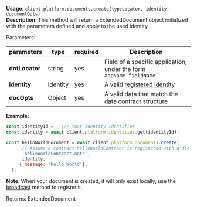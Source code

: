 **Usage**: `client.platform.documents.create(typeLocator, identity, documentOpts)`  
**Description**: This method will return a ExtendedDocument object initialized with the parameters defined and apply to the used identity. 

Parameters: 

| parameters     | type     | required | Description                                                                                     |
| -------------- | -------- | -------- | ----------------------------------------------------------------------------------------------- |
| **dotLocator** | string   | yes      | Field of a specific application, under the form `appName.fieldName`                             |
| **identity**   | Identity | yes      | A valid [registered identity](https://dashplatform.readme.io/docs/dash-sdk-identities-register) |
| **docOpts**    | Object   | yes      | A valid data that match the data contract structure                                             |

**Example**: 

```js
const identityId = '';// Your identity identifier
const identity = await client.platform.identities.get(identityId);

const helloWorldDocument = await client.platform.documents.create(
      // Assume a contract helloWorldContract is registered with a field note
      'helloWorldContract.note',
      identity,
     { message: 'Hello World'},
  );
```

**Note**: When your document is created, it will only exist locally, use the [broadcast](https://dashplatform.readme.io/docs/dash-sdk-documents-broadcast) method to register it.  

Returns: ExtendedDocument